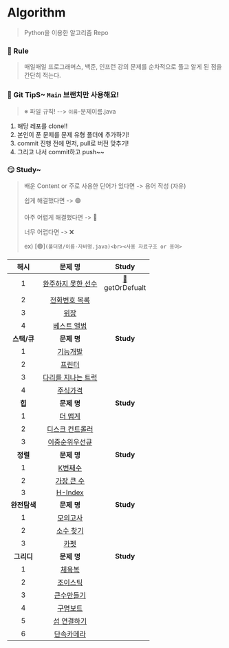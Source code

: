 # Algorithm
> Python을 이용한 알고리즘 Repo 


### 🤡 Rule

> 매일매일 프로그래머스, 백준, 인프런 강의 문제를 순차적으로 풀고 알게 된 점을 간단히 적는다.
>


### 🤣 Git TipS~ `Main` 브랜치만 사용해요!

>  ※ 파일 규칙! -->  `이름`-문제이름.java

1. 해당 레포를 clone!!
2. 본인이 푼 문제를 문제 유형 폴더에 추가하기!
3. commit 진행 전에 먼저, pull로 버전 맞추기!
4. 그리고 나서  commit하고 push~~


### 😏 Study~

> 배운 Content or 주로 사용한 단어가 있다면 -> 용어 작성 (자유)
>
> 쉽게 해결했다면 -> 🟢
>
> 아주 어렵게 해결했다면 -> 🔴
>
> 너무 어렵다면 -> ❌
>
> ex) [🟢]`(폴더명/이름-자바명.java)<br><사용 자료구조 or 용어>`

|   **<c8>해시 </c8>**   |                           문제 명                            |                           Study                            |
| :--------------------: | :----------------------------------------------------------: | :--------------------------------------------------------: |
|           1            | [완주하지 못한 선수](https://programmers.co.kr/learn/courses/30/lessons/42576) | [🔴](해시/동성-완주하지%20못한%20선수.java)<br>getOrDefualt |
|           2            | [전화번호 목록](https://programmers.co.kr/learn/courses/30/lessons/42577) |                                                            |
|           3            | [위장](https://programmers.co.kr/learn/courses/30/lessons/42578) |                                                            |
|           4            | [베스트 앨범](https://programmers.co.kr/learn/courses/30/lessons/42579) |                                                            |
| **<c8>스택/큐 </c8>**  |                         **문제 명**                          |                         **Study**                          |
|           1            | [기능개발](https://programmers.co.kr/learn/courses/30/lessons/42586) |                                                            |
|           2            | [프린터](https://programmers.co.kr/learn/courses/30/lessons/42587) |                                                            |
|           3            | [다리를 지나는 트럭](https://programmers.co.kr/learn/courses/30/lessons/42583) |                                                            |
|           4            | [주식가격](https://programmers.co.kr/learn/courses/30/lessons/42584) |                                                            |
|    **<c8>힙 </c8>**    |                         **문제 명**                          |                         **Study**                          |
|           1            | [더 맵게](https://programmers.co.kr/learn/courses/30/lessons/42626) |                                                            |
|           2            | [디스크 컨트롤러](https://programmers.co.kr/learn/courses/30/lessons/42627) |                                                            |
|           3            | [이중순위우선큐 ](https://programmers.co.kr/learn/courses/30/lessons/42628) |                                                            |
|   **<c8>정렬 </c8>**   |                         **문제 명**                          |                         **Study**                          |
|           1            | [K번째수](https://programmers.co.kr/learn/courses/30/lessons/42748) |                                                            |
|           2            | [가장 큰 수](https://programmers.co.kr/learn/courses/30/lessons/42746) |                                                            |
|           3            | [H-Index](https://programmers.co.kr/learn/courses/30/lessons/42747) |                                                            |
| **<c8>완전탐색 </c8>** |                         **문제 명**                          |                         **Study**                          |
|           1            | [모의고사](https://programmers.co.kr/learn/courses/30/lessons/42840) |                                                            |
|           2            | [소수 찾기](https://programmers.co.kr/learn/courses/30/lessons/42839) |                                                            |
|           3            | [카펫](https://programmers.co.kr/learn/courses/30/lessons/42842) |                                                            |
|  **<c8>그리디 </c8>**  |                         **문제 명**                          |                         **Study**                          |
|           1            | [체육복](https://programmers.co.kr/learn/courses/30/lessons/42862) |                                                            |
|           2            | [조이스틱](https://programmers.co.kr/learn/courses/30/lessons/42860) |                                                            |
|           3            | [큰수만들기](https://programmers.co.kr/learn/courses/30/lessons/42883) |                                                            |
|           4            | [구명보트](https://programmers.co.kr/learn/courses/30/lessons/42885) |                                                            |
|           5            | [섬 연결하기](https://programmers.co.kr/learn/courses/30/lessons/42861) |                                                            |
|           6            | [단속카메라](https://programmers.co.kr/learn/courses/30/lessons/42884) |                                                            |